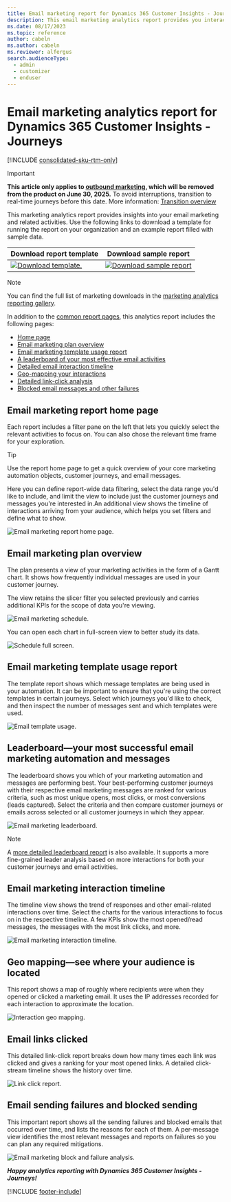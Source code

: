 ```yaml
---
title: Email marketing report for Dynamics 365 Customer Insights - Journeys
description: This email marketing analytics report provides you interaction and conversion leaderboards, automation status, block and failure analysis, and more.
ms.date: 08/17/2023
ms.topic: reference
author: cabeln
ms.author: cabeln
ms.reviewer: alfergus
search.audienceType: 
  - admin
  - customizer
  - enduser
---
```


# Email marketing analytics report for Dynamics 365 Customer Insights - Journeys

[!INCLUDE [consolidated-sku-rtm-only](.././includes/consolidated-sku-rtm-only.md)]

> [!IMPORTANT]
> **This article only applies to [outbound marketing](../user-guide.md), which will be removed from the product on June 30, 2025.** To avoid interruptions, transition to real-time journeys before this date. More information: [Transition overview](../transition-overview.md)

This marketing analytics report provides insights into your email marketing and related activities. Use the following links to download a template for running the report on your organization and an example report filled with sample data.

|Download report template  |Download sample report  |
|---------|---------|
[![Download template.](media/IconDownloadTemplate30.png)](https://github.com/microsoft/Dynamics-365-for-Marketing---Power-BI-Reporting/raw/master/PowerBI-Templates/MarketingAnalyzers%20-%20Email%20Marketing.pbit)|[![Download sample report](media/IconDownloadReport30.png)](https://github.com/microsoft/Dynamics-365-for-Marketing---Power-BI-Reporting/raw/master/pbx%20files/MarketingAnalyzers%20-%20Email%20Marketing.pbix)|

> [!NOTE]
> You can find the full list of marketing downloads in the [marketing analytics reporting gallery](analytics-gallery-start.md#gallery).

In addition to the [common report pages](analytics-gallery-framework.md#common-report-pages), this analytics report includes the following pages:

- [Home page](#report-home-page)
- [Email marketing plan overview](#marketing-plan)
- [Email marketing template usage report](#template-usage)
- [A leaderboard of your most effective email activities](#leaderboard)
- [Detailed email interaction timeline](#interaction-timeline)
- [Geo-mapping your interactions](#geo-mapping-interactions)
- [Detailed link-click analysis](#email-clicks)
- [Blocked email messages and other failures](#send-blocks-fails)

<a name="report-home-page"></a>

## Email marketing report home page

Each report includes a filter pane on the left that lets you quickly select the relevant activities to focus on. You can also chose the relevant time frame for your exploration.

> [!TIP]
> Use the report home page to get a quick overview of your core marketing automation objects, customer journeys, and email messages.

Here you can define report-wide data filtering, select the data range you'd like to include, and limit the view to include just the customer journeys and messages you're interested in.An additional view shows the timeline of interactions arriving from your audience, which helps you set filters and define what to show.

![Email marketing report home page.](media/EmailMarketing/EmailMarketing-(1)Home.png "Email marketing report home page")

<a name="marketing-plan"></a>

## Email marketing plan overview

The plan presents a view of your marketing activities in the form of a Gantt chart. It shows how frequently individual messages are used in your customer journey.

The view retains the slicer filter you selected previously and carries additional KPIs for the scope of data you're viewing.

![Email marketing schedule.](media/EmailMarketing/EmailMarketing-(2)MarketingPlan.png "Email marketing schedule")

You can open each chart in full-screen view to better study its data.

![Schedule full screen.](media/EmailMarketing/EmailMarketing-(2b)SchedulingDetail.png "Schedule full screen")

<a name="template-usage"></a>

## Email marketing template usage report

The template report shows which message templates are being used in your automation. It can be important to ensure that you're using the correct templates in certain journeys. Select which journeys you'd like to check, and then inspect the number of messages sent and which templates were used.

![Email template usage.](media/EmailMarketing/EmailMarketing-(3)EmailMarketingDesign.png "Email template usage")

<a name="leaderboard"></a>

## Leaderboard&mdash;your most successful email marketing automation and messages

The leaderboard shows you which of your marketing automation and messages are performing best. Your best-performing customer journeys with their respective email marketing messages are ranked for various criteria, such as most unique opens, most clicks, or most conversions (leads captured). Select the criteria and then compare customer journeys or emails across selected or all customer journeys in which they appear.

![Email marketing leaderboard.](media/EmailMarketing/EmailMarketing-(4)EmailMarketingLeaderBoard.png "Email marketing leaderboard")

> [!NOTE]
> A [more detailed leaderboard report](analytics-gallery-leaders.md) is also available. It supports a more fine-grained leader analysis based on more interactions for both your customer journeys and email activities.

<a name="interaction-timeline"></a>

## Email marketing interaction timeline

The timeline view shows the trend of responses and other email-related interactions over time. Select the charts for the various interactions to focus on in the respective timeline. <!--self-->A few KPIs show the most opened/read messages, the messages with the most link clicks, and more.

![Email marketing interaction timeline.](media/EmailMarketing/EmailMarketing-(5)InteractionTimeline.png "Email marketing interaction timeline")

<a name="geo-mapping-interactions"></a>

## Geo mapping&mdash;see where your audience is located

This report shows a map of roughly where recipients were when they opened or clicked a marketing email. It uses the IP addresses recorded for each interaction to approximate the location.

![Interaction geo mapping.](media/EmailMarketing/EmailMarketing-(6)InteractionGeoMapping.png "Interaction geo mapping")

<a name="email-clicks"></a>

## Email links clicked

This detailed link-click report breaks down how many times each link was clicked and gives a ranking for your most opened links. A detailed click-stream timeline shows the history over time.

![Link click report.](media/EmailMarketing/EmailMarketing-(7)LinkClickReport.png "Link click report")

<a name="send-blocks-fails"></a>

## Email sending failures and blocked sending

This important report shows all the sending failures and blocked emails that occurred over time, and lists the reasons for each of them. A per-message view identifies the most relevant messages and reports on failures so you can plan any required mitigations.

![Email marketing block and failure analysis.](media/EmailMarketing/EmailMarketing-(8)EmailBlock-FailureAnalysis.png "Email marketing block and failure analysis")

***Happy analytics reporting with Dynamics 365 Customer Insights - Journeys!***


[!INCLUDE [footer-include](.././includes/footer-banner.md)]

